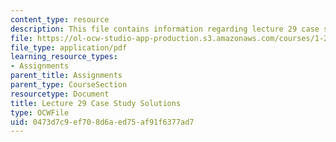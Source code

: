 ```yaml
---
content_type: resource
description: This file contains information regarding lecture 29 case study solutions.
file: https://ol-ocw-studio-app-production.s3.amazonaws.com/courses/1-264j-database-internet-and-systems-integration-technologies-fall-2013/0473d7c9ef708d6aed75af91f6377ad7_MIT1_264JF13_L29_sol.pdf
file_type: application/pdf
learning_resource_types:
- Assignments
parent_title: Assignments
parent_type: CourseSection
resourcetype: Document
title: Lecture 29 Case Study Solutions
type: OCWFile
uid: 0473d7c9-ef70-8d6a-ed75-af91f6377ad7
---
```

